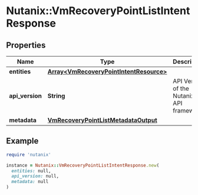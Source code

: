# Nutanix::VmRecoveryPointListIntentResponse

## Properties

| Name | Type | Description | Notes |
| ---- | ---- | ----------- | ----- |
| **entities** | [**Array&lt;VmRecoveryPointIntentResource&gt;**](VmRecoveryPointIntentResource.md) |  | [optional] |
| **api_version** | **String** | API Version of the Nutanix v3 API framework. | [default to &#39;3.1.0&#39;] |
| **metadata** | [**VmRecoveryPointListMetadataOutput**](VmRecoveryPointListMetadataOutput.md) |  |  |

## Example

```ruby
require 'nutanix'

instance = Nutanix::VmRecoveryPointListIntentResponse.new(
  entities: null,
  api_version: null,
  metadata: null
)
```


